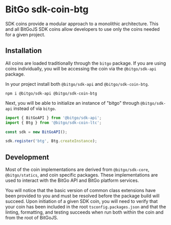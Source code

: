 # BitGo sdk-coin-btg

SDK coins provide a modular approach to a monolithic architecture. This and all BitGoJS SDK coins allow developers to use only the coins needed for a given project.

## Installation

All coins are loaded traditionally through the `bitgo` package. If you are using coins individually, you will be accessing the coin via the `@bitgo/sdk-api` package.

In your project install both `@bitgo/sdk-api` and `@bitgo/sdk-coin-btg`.

```shell
npm i @bitgo/sdk-api @bitgo/sdk-coin-btg
```

Next, you will be able to initialize an instance of "bitgo" through `@bitgo/sdk-api` instead of via `bitgo`.

```javascript
import { BitGoAPI } from '@bitgo/sdk-api';
import { Btg } from '@bitgo/sdk-coin-ltc';

const sdk = new BitGoAPI();

sdk.register('btg', Btg.createInstance);
```

## Development

Most of the coin implementations are derived from `@bitgo/sdk-core`, `@bitgo/statics`, and coin specific packages. These implementations are used to interact with the BitGo API and BitGo platform services.

You will notice that the basic version of common class extensions have been provided to you and must be resolved before the package build will succeed. Upon initiation of a given SDK coin, you will need to verify that your coin has been included in the root `tsconfig.packages.json` and that the linting, formatting, and testing succeeds when run both within the coin and from the root of BitGoJS.
